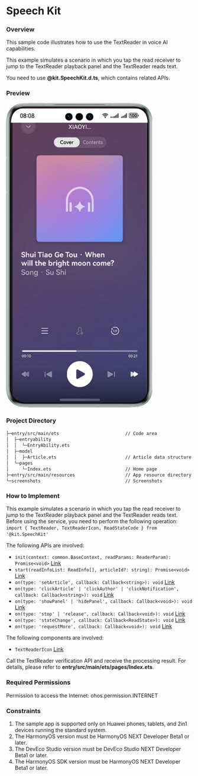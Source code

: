 # Speech Kit

### Overview
This sample code illustrates how to use the TextReader in voice AI capabilities.

This example simulates a scenario in which you tap the read receiver to jump to the TextReader playback panel and the TextReader reads text.

You need to use **@kit.SpeechKit.d.ts**, which contains related APIs.

### Preview
<img src="screenshots/TextReader_en.png" height="820">

### Project Directory
```
├─entry/src/main/ets                         // Code area
│  ├─entryability
│  │  └─EntryAbility.ets       
│  ├─model
│  │  ├─Article.ets                          // Article data structure
│  └─pages
│     └─Index.ets                            // Home page
├─entry/src/main/resources                   // App resource directory
└─screenshots                                // Screenshots
```

### How to Implement

This example simulates a scenario in which you tap the read receiver to jump to the TextReader playback panel and the TextReader reads text.
Before using the service, you need to perform the following operation: `import { TextReader, TextReaderIcon, ReadStateCode } from '@kit.SpeechKit'`

The following APIs are involved:
* `init(context: common.BaseContext, readParams: ReaderParam): Promise<void>` [Link](https://developer.huawei.com/consumer/en/doc/harmonyos-references/speech-textreader-api#section173751154134515)
* `start(readInfoList: ReadInfo[], articleId?: string): Promise<void>` [Link](https://developer.huawei.com/consumer/en/doc/harmonyos-references/speech-textreader-api#section143611912403)
* `on(type: 'setArticle', callback: Callback<string>): void` [Link](https://developer.huawei.com/consumer/en/doc/harmonyos-references/speech-textreader-api#section19795822172419)
* `on(type: 'clickArticle' | 'clickAuthor' | 'clickNotification', callback: Callback<string>): void` [Link](https://developer.huawei.com/consumer/en/doc/harmonyos-references/speech-textreader-api#section580115319280)
* `on(type: 'showPanel' | 'hidePanel', callback: Callback<void>): void` [Link](https://developer.huawei.com/consumer/en/doc/harmonyos-references/speech-textreader-api#section4889437173513)
* `on(type: 'stop' | 'release', callback: Callback<void>): void` [Link](https://developer.huawei.com/consumer/en/doc/harmonyos-references/speech-textreader-api#section1444125912412)
* `on(type: 'stateChange', callback: Callback<ReadState>): void` [Link](https://developer.huawei.com/consumer/en/doc/harmonyos-references/speech-textreader-api#section1518073310454)
* `on(type: 'requestMore', callback: Callback<void>): void` [Link](https://developer.huawei.com/consumer/en/doc/harmonyos-references/speech-textreader-api#section14269319175019)

The following components are involved:
* `TextReaderIcon` [Link](https://developer.huawei.com/consumer/en/doc/harmonyos-references/speech-textreadericon#section71306437290)

Call the TextReader verification API and receive the processing result. For details, please refer to **entry/src/main/ets/pages/Index.ets**.

### Required Permissions
Permission to access the Internet: ohos.permission.INTERNET

### Constraints

1. The sample app is supported only on Huawei phones, tablets, and 2in1 devices running the standard system.
2. The HarmonyOS version must be HarmonyOS NEXT Developer Beta1 or later.
3. The DevEco Studio version must be DevEco Studio NEXT Developer Beta1 or later.
4. The HarmonyOS SDK version must be HarmonyOS NEXT Developer Beta1 or later.
